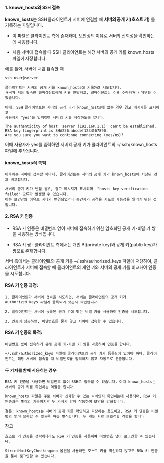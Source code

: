 #### 1. known_hosts와 SSH 접속

 **known_hosts**는 SSH 클라이언트가 서버에 연결할 때 **서버의 공개 키(호스트 키)** 를 기록하는 파일입니다.
- 이 파일은 클라이언트 측에 존재하며, 보안상의 이유로 서버의 신뢰성을 확인하는 데 사용됩니다.

- 처음 서버에 접속할 때 SSH 클라이언트는 해당 서버의 공개 키를 known_hosts 파일에 저장합니다.

예를 들어, 서버에 처음 접속할 때
```less
ssh user@server
```

```less
클라이언트는 서버의 공개 키를 known_hosts에 기록하려 시도합니다.
서버가 처음 접속한 클라이언트에게 키를 전달하고, 클라이언트는 이를 수락하거나 거부할 수 있습니다.

이때, SSH 클라이언트는 서버의 공개 키가 known_hosts에 없는 경우 경고 메시지를 표시하고
사용자가 "yes"를 입력하여 서버의 키를 저장하도록 합니다.
```

```less
The authenticity of host 'server (192.168.1.1)' can't be established.
RSA key fingerprint is SHA256:abcdef1234567890.
Are you sure you want to continue connecting (yes/no)?
```

이때 사용자가 yes를 입력하면 서버의 공개 키가 클라이언트의 ~/.ssh/known_hosts 파일에 추가됩니다.

#### known_hosts의 목적
```less
이후에는 서버에 접속할 때마다, 클라이언트는 서버의 공개 키가 known_hosts에 저장된 것과 비교합니다.

서버의 공개 키가 변할 경우, 경고 메시지가 표시되며, "hosts key verification failed" 오류가 발생할 수 있습니다.
이는 보안상의 이유로 서버가 변경되었거나 중간자가 공격을 시도할 가능성을 알리기 위한 것입니다.
```


#### 2. RSA 키 인증

- RSA 키 인증은 비밀번호 없이 서버에 접속하기 위한 암호화된 공개 키-비밀 키 쌍을 사용하는 방식입니다.

- RSA 키 쌍 : 클라이언트 측에서는 개인 키(private key)와 공개 키(public key)가 쌍으로 존재합니다.

서버 측에서는 클라이언트의 공개 키를 ~/.ssh/authorized_keys 파일에 저장하여,
클라이언트가 서버에 접속할 때 클라이언트의 개인 키와 서버의 공개 키를 비교하여 인증을 시도합니다.

#### RSA 키 인증 과정:
```less
1. 클라이언트가 서버에 접속을 시도하면, 서버는 클라이언트의 공개 키가 authorized_keys 파일에 등록되어 있는지 확인합니다.

2. 클라이언트는 서버에 등록된 공개 키에 맞는 비밀 키를 사용하여 인증을 시도합니다.

3. 인증이 성공하면, 비밀번호를 묻지 않고 서버에 접속할 수 있습니다.
```

#### RSA 키 인증의 목적:
```less
비밀번호 없이 접속하기 위해 공개 키-비밀 키 쌍을 사용하여 인증을 합니다.

~/.ssh/authorized_keys 파일에 클라이언트의 공개 키가 등록되어 있어야 하며, 클라이언트는 해당 서버에 접속할 때 비밀번호를 입력하지 않고 자동으로 인증됩니다.
```


#### 두 가지를 함께 사용하는 경우
```less
RSA 키 인증을 사용하면 비밀번호 없이 SSH로 접속할 수 있습니다. 이때 known_hosts는 서버의 공개 키를 확인하는 역할을 합니다.

known_hosts 파일은 주로 서버가 신뢰할 수 있는 서버인지 확인하는데 사용되며, RSA 키 인증과는 별개의 기능이지만 두 가지가 함께 작동하여 보안을 강화합니다.

결론: known_hosts는 서버의 공개 키를 확인하고 저장하는 용도이고, RSA 키 인증은 비밀번호 없이 접속할 수 있도록 하는 방식입니다. 두 개는 서로 보완적인 역할을 합니다.
```

참고
```less
호스트 키 인증을 생략하더라도 RSA 키 인증을 사용하여 비밀번호 없이 로그인할 수 있습니다.

StrictHostKeyChecking=no 옵션을 사용하면 호스트 키를 확인하지 않고도 RSA 키 인증을 통해 로그인할 수 있습니다.
```
















